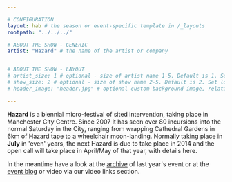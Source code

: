 ```yaml
---

# CONFIGURATION
layout: hab # the season or event-specific template in /_layouts
rootpath: "../../../"

# ABOUT THE SHOW - GENERIC
artist: "Hazard" # the name of the artist or company


# ABOUT THE SHOW - LAYOUT
# artist_size: 1 # optional - size of artist name 1-5. Default is 1. Set longer names to lower values
# show_size: 2 # optional - size of show name 2-5. Default is 2. Set longer names to lower values
# header_image: "header.jpg" # optional custom background image, relative to current page

---
```


**Hazard** is a biennial micro-festival of sited intervention, taking place in Manchester City Centre.  Since 2007 it has seen over 80 incursions into the normal Saturday in the City, ranging from wrapping Cathedral Gardens in 6km of Hazard tape to a wheelchair moon-landing. Normally taking place in **July** in 'even' years, the next Hazard is due to take place in 2014 and the open call will take place in April/May of that year, with details here.

In the meantime have a look at the [archive](/archive/2012-hazard) of last year's event or at the [event blog](http://hazardmcr.posterous.com) or video via our video links section.
